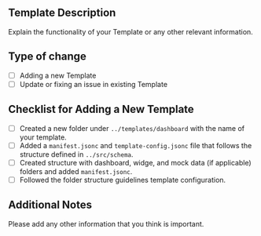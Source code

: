 ## Template Description

Explain the functionality of your Template or any other relevant information.

## Type of change

- [ ] Adding a new Template
- [ ] Update or fixing an issue in existing Template

## Checklist for Adding a New Template

- [ ] Created a new folder under `../templates/dashboard` with the name of your template.
- [ ] Added a `manifest.jsonc` and `template-config.jsonc` file that follows the structure defined in `../src/schema`.
- [ ] Created structure with dashboard, widge, and mock data (if applicable) folders and added `manifest.jsonc`.
- [ ] Followed the folder structure guidelines template configuration.

## Additional Notes

Please add any other information that you think is important.


